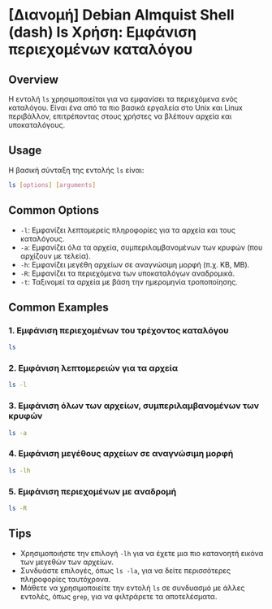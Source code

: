 # [Διανομή] Debian Almquist Shell (dash) ls Χρήση: Εμφάνιση περιεχομένων καταλόγου

## Overview
Η εντολή `ls` χρησιμοποιείται για να εμφανίσει τα περιεχόμενα ενός καταλόγου. Είναι ένα από τα πιο βασικά εργαλεία στο Unix και Linux περιβάλλον, επιτρέποντας στους χρήστες να βλέπουν αρχεία και υποκαταλόγους.

## Usage
Η βασική σύνταξη της εντολής `ls` είναι:

```bash
ls [options] [arguments]
```

## Common Options
- `-l`: Εμφανίζει λεπτομερείς πληροφορίες για τα αρχεία και τους καταλόγους.
- `-a`: Εμφανίζει όλα τα αρχεία, συμπεριλαμβανομένων των κρυφών (που αρχίζουν με τελεία).
- `-h`: Εμφανίζει μεγέθη αρχείων σε αναγνώσιμη μορφή (π.χ. KB, MB).
- `-R`: Εμφανίζει τα περιεχόμενα των υποκαταλόγων αναδρομικά.
- `-t`: Ταξινομεί τα αρχεία με βάση την ημερομηνία τροποποίησης.

## Common Examples
### 1. Εμφάνιση περιεχομένων του τρέχοντος καταλόγου
```bash
ls
```

### 2. Εμφάνιση λεπτομερειών για τα αρχεία
```bash
ls -l
```

### 3. Εμφάνιση όλων των αρχείων, συμπεριλαμβανομένων των κρυφών
```bash
ls -a
```

### 4. Εμφάνιση μεγέθους αρχείων σε αναγνώσιμη μορφή
```bash
ls -lh
```

### 5. Εμφάνιση περιεχομένων με αναδρομή
```bash
ls -R
```

## Tips
- Χρησιμοποιήστε την επιλογή `-lh` για να έχετε μια πιο κατανοητή εικόνα των μεγεθών των αρχείων.
- Συνδυάστε επιλογές, όπως `ls -la`, για να δείτε περισσότερες πληροφορίες ταυτόχρονα.
- Μάθετε να χρησιμοποιείτε την εντολή `ls` σε συνδυασμό με άλλες εντολές, όπως `grep`, για να φιλτράρετε τα αποτελέσματα.